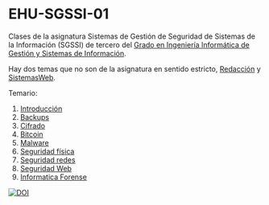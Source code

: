 # EHU-SGSSI-01

Clases de la asignatura Sistemas de Gestión de Seguridad de Sistemas de la Información (SGSSI) de tercero del [Grado en Ingeniería Informática de Gestión y Sistemas de Información](https://www.ehu.eus/es/grado-ingenieria-informatica-de-gestion-y-sistemas-de-informacion-bizkaia).

Hay dos temas que no son de la asignatura en sentido estricto, [Redacción](Redacción/Redacción.pdf) y [SistemasWeb](SistemasWeb/SistemasWeb.pdf).

Temario:

1. [Introducción](Introduccion/index.html)
2. [Backups](Backups/index.html)
3. [Cifrado](Cifrado/index.html)
4. [Bitcoin](Bitcoin/index.html)
5. [Malware](Malware/index.html)
6. [Seguridad física](SistemasGestionSeguridadInformacion/index.html)
7. [Seguridad redes](SeguridadRedes/index.html)
8. [Seguridad Web](SeguridadWeb/index.html)
9. [Informatica Forense](InformaticaForense/index.html)

[![DOI](https://zenodo.org/badge/334955028.svg)](https://zenodo.org/badge/latestdoi/334955028)
